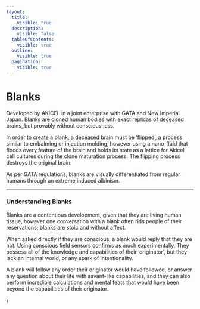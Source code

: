 ```yaml
---
layout:
  title:
    visible: true
  description:
    visible: false
  tableOfContents:
    visible: true
  outline:
    visible: true
  pagination:
    visible: true
---
```


# Blanks

Developed by AKICEL in a joint enterprise with GATA and New Imperial Japan. Blanks are cloned human bodies with exact replicas of deceased brains, but provably without consciousness.

In order to create a blank, a deceased brain must be ‘flipped’, a process similar to embalming or injection molding, however using a nano-fluid that floods every feature of the brain and holds its state as a lattice for Akicel cell cultures during the clone maturation process. The flipping process destroys the original brain.

As per GATA regulations, blanks are visually differentiated from regular humans through an extreme induced albinism.

***

### Understanding Blanks

&#x20;Blanks are a contentious development, given that they are living human tissue, however one conversation with a blank often rids people of their reservations; blanks are stoic and without affect.

When asked directly if they are conscious, a blank would reply that they are not. Using conscious field sensors confirms as much experimentally. They possess all of the knowledge and capabilities of their ‘originator’, but they lack an internal world, or any spark of intentionality.

A blank will follow any order their originator would have followed, or answer any question about their life with savant-like capabilities, and they can also perform incredible calculations and mental feats that would have been beyond the capabilities of their originator.

\
